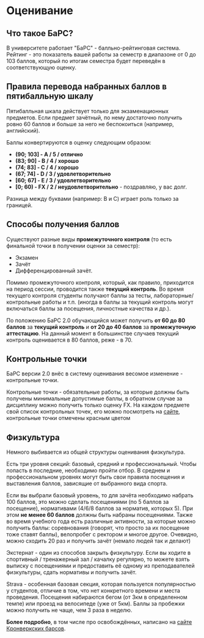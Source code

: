 # Оценивание

## Что такое БаРС?
В университете работает "БаРС" - балльно-рейтинговая система.
Рейтинг - это показатель вашей работы за семестр в диапазоне от 0 до 103 баллов, который по итогам семестра будет переведён в соответствующую оценку.

## Правила перевода набранных баллов в пятибалльную шкалу

Пятибалльная шкала действует только для экзаменационных предметов. Если предмет зачётный, по нему достаточно получить ровно 60 баллов и больше за него не беспокоиться (например, английский).


Баллы конвертируются в оценку следующим образом:
- **(90; 103] - A / 5 / отлично** 
- **(83; 90] - B / 4 / хорошо**
- **(74; 83] - C / 4 / хорошо**
- **(67; 74] - D / 3 / удовлетворительно**
- **[60; 67] - E / 3 / удовлетворительно**
- **[0; 60) - FX / 2 / неудовлетворительно** - поздравляю, у вас долг.

Разница между буквами (например: B и C) играет роль только за границей.

## Способы получения баллов

Существуют разные виды **промежуточного контроля** (то есть финальной точки в получении оценки за семестр):
- Экзамен
- Зачёт
- Дифференцированный зачёт.

Помимо промежуточного контроля, который, как правило, приходится на период сессии, проводится также **текущий контроль**. Во время текущего контроля студенты получают баллы за тесты, лабораторные/контрольные работы и т.п. (иногда в баллы за текущий контроль могут включаться баллы за посещения, личностные качества и др.).

По положению БаРС 2.0 обучающийся может получить **от 60 до 80 баллов** за **текущий контроль** и **от 20 до 40 баллов** за **промежуточную аттестацию**. На данный момент в большинстве случаев текущий контроль оценивается в 80 баллов, реже - в 70.


## Контрольные точки
БаРС версии 2.0 внёс в систему оценивания весомое изменение - контрольные точки. 

Контрольные точки - обязательные работы, за которые должны быть получены минимальные допустимые баллы, в обратном случае за дисциплину можно получить только оценку FX. На каждом предмете свой список контрольных точек, его можно посмотреть на [сайте](https://bars.itmo.ru/login), контрольные точки отмечены красным цветом 

## Физкультура
Немного выбивается из общей структуры оценивания физкультура.

Есть три уровня секций: базовый, средний и профессиональный. Чтобы попасть в последние, необходимо пройти отбор. В среднем и профессиональном уровнях могут быть свои правила посещения и выставления баллов, зависящие от выбранного вида спорта.

Если вы выбрали базовый уровень, то для зачёта необходимо набрать 100 баллов, это можно сделать посещениями (по 5 баллов за посещение), нормативами (4/6/8 баллов за норматив, которых 5). При этом **не менее 60 баллов** должны быть набраны посещениями. Также во время учебного года есть различные активности, за которые можно получить баллы: соревнования (говорят, что просто за их посещение тоже ставят баллы), велопробег с ректором и многое другое. Очевидно, можно сходить 20 раз и получить зачёт (немало людей так и делают)

Экстернат - один из способов закрыть физкультуру. Если вы ходите в спортивный / тренажерный зал / качалку регулярно, то можете взять выписку с посещениями и предоставить её одному из преподавателей физкультуры, сдать нормативы и получить зачёт.

Strava - особенная базовая секция, которая пользуется популярностью у студентов, отличие в том, что нет конкретного времени и места проведения. Посещения набираются бегом (от 3км в определенном темпе) или проезд на велосипеде (уже от 5км). Баллы за пробежки можно получить не чаще, чем 3 раза в неделю.

**Более подробно**, в том числе про освобождённых, написано на [сайте Кронверкских барсов](https://kronbars.itmo.ru/club/info/).

